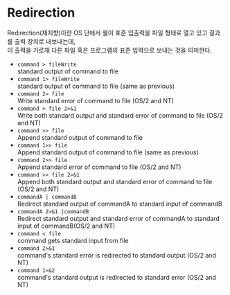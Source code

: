 # Redirection

Redirection(재지향)이란 OS 단에서 쉘이 표준 입출력을 파일 형태로 열고 있고 결과를 출력 장치로 내보내는데,  
이 출력을 가로채 다른 파일 혹은 프로그램의 표준 입력으로 보내는 것을 의미한다.

- `command > fileWrite`  
  standard output of command to file
- `command 1> fileWrite`  
  standard output of command to file (same as previous)
- `command 2> file`  
  Write standard error of command to file (OS/2 and NT)
- `command > file 2>&1`  
  Write both standard output and standard error of command to file (OS/2 and NT)
- `command >> file`  
  Append standard output of command to file
- `command 1>> file`  
  Append standard output of command to file (same as previous)
- `command 2>> file`  
  Append standard error of command to file (OS/2 and NT)
- `command >> file 2>&1`  
  Append both standard output and standard error of command to file (OS/2 and NT)
- `commandA | commandB`  
  Redirect standard output of commandA to standard input of commandB
- `commandA 2>&1 |commandB`  
  Redirect standard output and standard error of commandA to standard input of commandB(OS/2 and NT)
- `command < file`  
  command gets standard input from file
- `command 2>&1`  
  command's standard error is redirected to standard output (OS/2 and NT)
- `command 1>&2`  
  command's standard output is redirected to standard error (OS/2 and NT)
